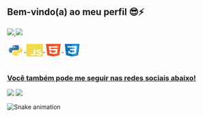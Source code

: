 ## Bem-vindo(a) ao meu perfil 😎⚡

 <div>
   <a href="https://github.com/Peter-Bass17">
   <img height="180em" src="https://github-readme-stats.vercel.app/api?username=Peter-Bass17&show_icons=true&theme=tokyonight&include_all_commits=true&count_private=true"/>
   <img height="180em" src="https://github-readme-stats.vercel.app/api/top-langs/?username=Peter-Bass17&layout=compact&langs_count=6&theme=tokyonight"/>

</div>
<div style="display: inline_block"><br>
  <img align="center" alt="Py" height="30" width="40" src="https://raw.githubusercontent.com/devicons/devicon/master/icons/python/python-original.svg">
  <img align="center" alt="Js" height="30" width="40" src="https://raw.githubusercontent.com/devicons/devicon/master/icons/javascript/javascript-plain.svg">
  <img align="center" alt="HTML" height="30" width="40" src="https://raw.githubusercontent.com/devicons/devicon/master/icons/html5/html5-original.svg">
  <img align="center" alt="CSS" height="30" width="40" src="https://raw.githubusercontent.com/devicons/devicon/master/icons/css3/css3-original.svg">
</div>
 
 <br>
 
  ### Você também pode me seguir nas redes sociais abaixo!
 
<div> 
  <a href="https://instagram.com/pe_augusto17" target="_blank"><img src="https://img.shields.io/badge/-Instagram-%23E4405F?style=for-the-badge&logo=instagram&logoColor=white" target="_blank"></a>
  <a href="www.linkedin.com/in/pe-augusto17" target="_blank"><img src="https://img.shields.io/badge/-LinkedIn-%230077B5?style=for-the-badge&logo=linkedin&logoColor=white" target="_blank"></a> 
 
  ![Snake animation](https://github.com/Peter-Bass17/Peter-Bass17/blob/output/github-contribution-grid-snake.svg)

</div>
